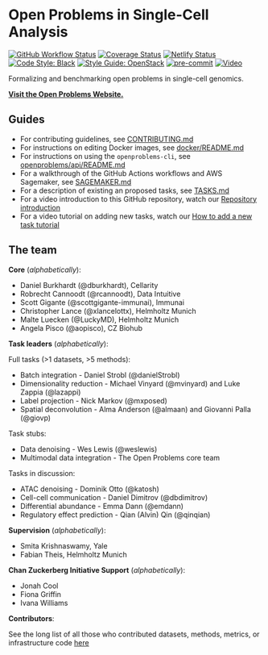 # Open Problems in Single-Cell Analysis

[![GitHub Workflow Status](https://img.shields.io/github/workflow/status/singlecellopenproblems/singlecellopenproblems/Run%20Tests/master?label=Github%20Actions)](https://github.com/openproblems-bio/openproblems/actions)
[![Coverage Status](https://codecov.io/gh/openproblems-bio/openproblems/branch/main/graph/badge.svg?token=S1ZIME1ZZR)](https://codecov.io/gh/openproblems-bio/openproblems)
[![Netlify Status](https://api.netlify.com/api/v1/badges/83b92388-53c7-4fef-9003-e14d94c6ac6f/deploy-status)](https://app.netlify.com/sites/openproblems/deploys)
[![Code Style: Black](https://img.shields.io/badge/code%20style-black-000000.svg)](https://github.com/psf/black)
[![Style Guide: OpenStack](https://img.shields.io/badge/style%20guide-openstack-eb1a32.svg)](https://docs.openstack.org/hacking/latest/user/hacking.html#styleguide)
[![pre-commit](https://img.shields.io/badge/pre--commit-enabled-brightgreen?logo=pre-commit&logoColor=white)](https://github.com/pre-commit/pre-commit)
[![Video](https://img.shields.io/static/v1?label=YouTube&message=Visit%20channel&color=red&logo=youtube)](https://www.youtube.com/channel/UCJpqxlzxRamcA3Pv3KlYZHg)

Formalizing and benchmarking open problems in single-cell genomics.

[**Visit the Open Problems Website.**](https://openproblems.bio/)

## Guides

* For contributing guidelines, see [CONTRIBUTING.md](CONTRIBUTING.md)  
* For instructions on editing Docker images, see [docker/README.md](docker/README.md)  
* For instructions on using the `openproblems-cli`, see
  [openproblems/api/README.md](https://github.com/singlecellopenproblems/SingleCellOpenProblems/tree/master/openproblems/api)
* For a walkthrough of the GitHub Actions workflows and AWS Sagemaker, see
  [SAGEMAKER.md](SAGEMAKER.md)  
* For a description of existing an proposed tasks, see [TASKS.md](TASKS.md)  
* For a video introduction to this GitHub repository, watch our [Repository introduction](https://www.youtube.com/watch?v=tHempZCdXyA)
* For a video tutorial on adding new tasks, watch our [How to add a new task tutorial](https://www.youtube.com/watch?v=tgVG3Hp6mBc)

## The team

**Core** (_alphabetically_):

* Daniel Burkhardt (@dburkhardt), Cellarity
* Robrecht Cannoodt (@rcannoodt), Data Intuitive
* Scott Gigante (@scottgigante-immunai), Immunai
* Christopher Lance (@xlancelottx), Helmholtz Munich
* Malte Luecken (@LuckyMD), Helmholtz Munich
* Angela Pisco (@aopisco), CZ Biohub


**Task leaders** (_alphabetically_):

Full tasks (>1 datasets, >5 methods):

* Batch integration - Daniel Strobl (@danielStrobl)
* Dimensionality reduction - Michael Vinyard (@mvinyard) and Luke Zappia (@lazappi)
* Label projection - Nick Markov (@mxposed)
* Spatial deconvolution - Alma Anderson (@almaan) and Giovanni Palla (@giovp)

Task stubs:

* Data denoising - Wes Lewis (@weslewis)
* Multimodal data integration - The Open Problems core team

Tasks in discussion:

* ATAC denoising - Dominik Otto (@katosh)
* Cell-cell communication - Daniel Dimitrov (@dbdimitrov)
* Differential abundance - Emma Dann (@emdann)
* Regulatory effect prediction - Qian (Alvin) Qin (@qinqian)


**Supervision** (_alphabetically_):

* Smita Krishnaswamy, Yale
* Fabian Theis, Helmholtz Munich


**Chan Zuckerberg Initiative Support** (_alphabetically_):

* Jonah Cool
* Fiona Griffin
* Ivana Williams


**Contributors**:

See the long list of all those who contributed datasets, methods, metrics, or
infrastructure code
[here](https://github.com/openproblems-bio/openproblems/graphs/contributors)
